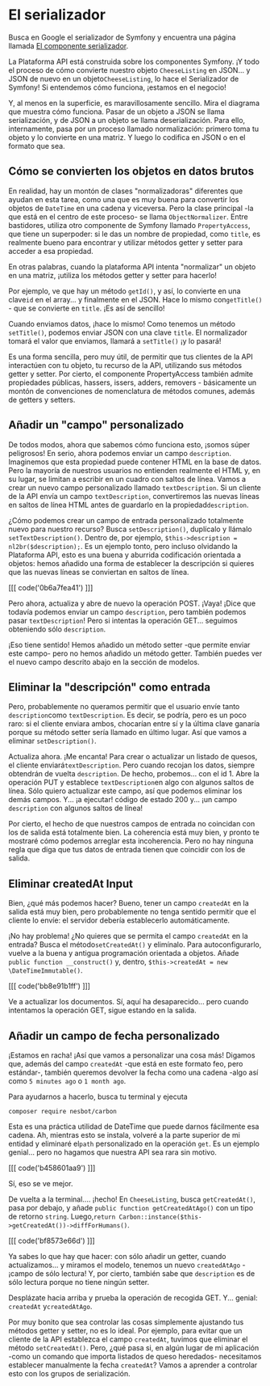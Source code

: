 # El serializador

Busca en Google el serializador de Symfony y encuentra una página llamada [El componente serializador](https://symfony.com/doc/current/components/serializer.html).

La Plataforma API está construida sobre los componentes Symfony. ¡Y todo el proceso de cómo convierte nuestro objeto `CheeseListing` en JSON... y JSON de nuevo en un objeto`CheeseListing`, lo hace el Serializador de Symfony! Si entendemos cómo funciona, ¡estamos en el negocio!

Y, al menos en la superficie, es maravillosamente sencillo. Mira el diagrama que muestra cómo funciona. Pasar de un objeto a JSON se llama serialización, y de JSON a un objeto se llama deserialización. Para ello, internamente, pasa por un proceso llamado normalización: primero toma tu objeto y lo convierte en una matriz. Y luego lo codifica en JSON o en el formato que sea.

## Cómo se convierten los objetos en datos brutos

En realidad, hay un montón de clases "normalizadoras" diferentes que ayudan en esta tarea, como una que es muy buena para convertir los objetos de `DateTime` en una cadena y viceversa. Pero la clase principal -la que está en el centro de este proceso- se llama `ObjectNormalizer`. Entre bastidores, utiliza otro componente de Symfony llamado `PropertyAccess`, que tiene un superpoder: si le das un nombre de propiedad, como `title`, es realmente bueno para encontrar y utilizar métodos getter y setter para acceder a esa propiedad.

En otras palabras, cuando la plataforma API intenta "normalizar" un objeto en una matriz, ¡utiliza los métodos getter y setter para hacerlo!

Por ejemplo, ve que hay un método `getId()`, y así, lo convierte en una clave`id` en el array... y finalmente en el JSON. Hace lo mismo con`getTitle()` - que se convierte en `title`. ¡Es así de sencillo!

Cuando enviamos datos, ¡hace lo mismo! Como tenemos un método `setTitle()`, podemos enviar JSON con una clave `title`. El normalizador tomará el valor que enviamos, llamará a `setTitle()` ¡y lo pasará!

Es una forma sencilla, pero muy útil, de permitir que tus clientes de la API interactúen con tu objeto, tu recurso de la API, utilizando sus métodos getter y setter. Por cierto, el componente PropertyAccess también admite propiedades públicas, hassers, issers, adders, removers - básicamente un montón de convenciones de nomenclatura de métodos comunes, además de getters y setters.

## Añadir un "campo" personalizado

De todos modos, ahora que sabemos cómo funciona esto, ¡somos súper peligrosos! En serio, ahora podemos enviar un campo `description`. Imaginemos que esta propiedad puede contener HTML en la base de datos. Pero la mayoría de nuestros usuarios no entienden realmente el HTML y, en su lugar, se limitan a escribir en un cuadro con saltos de línea. Vamos a crear un nuevo campo personalizado llamado `textDescription`. Si un cliente de la API envía un campo `textDescription`, convertiremos las nuevas líneas en saltos de línea HTML antes de guardarlo en la propiedad`description`.

¿Cómo podemos crear un campo de entrada personalizado totalmente nuevo para nuestro recurso? Busca `setDescription()`, duplícalo y llámalo `setTextDescription()`. Dentro de, por ejemplo, `$this->description = nl2br($description);`. Es un ejemplo tonto, pero incluso olvidando la Plataforma API, esto es una buena y aburrida codificación orientada a objetos: hemos añadido una forma de establecer la descripción si quieres que las nuevas líneas se conviertan en saltos de línea.

[[[ code('0b6a7fea41') ]]]

Pero ahora, actualiza y abre de nuevo la operación POST. ¡Vaya! ¡Dice que todavía podemos enviar un campo `description`, pero también podemos pasar `textDescription`! Pero si intentas la operación GET... seguimos obteniendo sólo `description`.

¡Eso tiene sentido! Hemos añadido un método setter -que permite enviar este campo- pero no hemos añadido un método getter. También puedes ver el nuevo campo descrito abajo en la sección de modelos.

## Eliminar la "descripción" como entrada

Pero, probablemente no queramos permitir que el usuario envíe tanto `description`como `textDescription`. Es decir, se podría, pero es un poco raro: si el cliente enviara ambos, chocarían entre sí y la última clave ganaría porque su método setter sería llamado en último lugar. Así que vamos a eliminar `setDescription()`.

Actualiza ahora. ¡Me encanta! Para crear o actualizar un listado de quesos, el cliente enviará`textDescription`. Pero cuando recojan los datos, siempre obtendrán de vuelta `description`. De hecho, probemos... con el id 1. Abre la operación PUT y establece `textDescription`en algo con algunos saltos de línea. Sólo quiero actualizar este campo, así que podemos eliminar los demás campos. Y... ¡a ejecutar! código de estado 200 y... ¡un campo `description` con algunos saltos de línea!

Por cierto, el hecho de que nuestros campos de entrada no coincidan con los de salida está totalmente bien. La coherencia está muy bien, y pronto te mostraré cómo podemos arreglar esta incoherencia. Pero no hay ninguna regla que diga que tus datos de entrada tienen que coincidir con los de salida.

## Eliminar createdAt Input

Bien, ¿qué más podemos hacer? Bueno, tener un campo `createdAt` en la salida está muy bien, pero probablemente no tenga sentido permitir que el cliente lo envíe: el servidor debería establecerlo automáticamente.

¡No hay problema! ¿No quieres que se permita el campo `createdAt` en la entrada? Busca el método`setCreatedAt()` y elimínalo. Para autoconfigurarlo, vuelve a la buena y antigua programación orientada a objetos. Añade `public function __construct()` y, dentro, `$this->createdAt = new \DateTimeImmutable()`.

[[[ code('bb8e91b1ff') ]]]

Ve a actualizar los documentos. Sí, aquí ha desaparecido... pero cuando intentamos la operación GET, sigue estando en la salida.

## Añadir un campo de fecha personalizado

¡Estamos en racha! ¡Así que vamos a personalizar una cosa más! Digamos que, además del campo `createdAt` -que está en este formato feo, pero estándar-, también queremos devolver la fecha como una cadena -algo así como `5 minutes ago` o `1 month ago`.

Para ayudarnos a hacerlo, busca tu terminal y ejecuta

```terminal
composer require nesbot/carbon
```

Esta es una práctica utilidad de DateTime que puede darnos fácilmente esa cadena. Ah, mientras esto se instala, volveré a la parte superior de mi entidad y eliminaré el`path` personalizado en la operación `get`. Es un ejemplo genial... pero no hagamos que nuestra API sea rara sin motivo.

[[[ code('b458601aa9') ]]]

Sí, eso se ve mejor.

De vuelta a la terminal.... ¡hecho! En `CheeseListing`, busca `getCreatedAt()`, pasa por debajo, y añade `public function getCreatedAtAgo()` con un tipo de retorno `string`. Luego,`return Carbon::instance($this->getCreatedAt())->diffForHumans()`.

[[[ code('bf8573e66d') ]]]

Ya sabes lo que hay que hacer: con sólo añadir un getter, cuando actualizamos... y miramos el modelo, tenemos un nuevo `createdAtAgo` - ¡campo de sólo lectura! Y, por cierto, también sabe que `description` es de sólo lectura porque no tiene ningún setter.

Desplázate hacia arriba y prueba la operación de recogida GET. Y... genial: `createdAt` y`createdAtAgo`.

Por muy bonito que sea controlar las cosas simplemente ajustando tus métodos getter y setter, no es lo ideal. Por ejemplo, para evitar que un cliente de la API establezca el campo `createdAt`, tuvimos que eliminar el método `setCreatedAt()`. Pero, ¿qué pasa si, en algún lugar de mi aplicación -como un comando que importa listados de queso heredados- necesitamos establecer manualmente la fecha `createdAt`? Vamos a aprender a controlar esto con los grupos de serialización.
